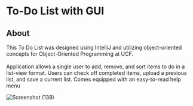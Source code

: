 # To-Do List with GUI
## About
This To Do List was designed using IntelliJ and utilizing object-oriented concepts for Object-Oriented Programming at UCF.
<br> <br> Application allows a single user to add, remove, and sort items to do in a list-view format.
Users can check off completed items, upload a previous list, and save a current list.
Comes equipped with an easy-to-read help menu </br>

![Screenshot (138)](https://user-images.githubusercontent.com/84421550/171227453-4ec05a66-363e-4ce5-86bf-99b25ad70e04.png)
